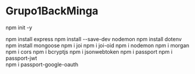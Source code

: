 # Grupo1BackMinga


npm init -y

<!-- instalar -->
npm install express
npm install --save-dev nodemon
npm install dotenv
npm install mongoose
npm i joi
npm i joi-oid
npm i nodemon
npm i morgan 
npm i cors
npm i bcryptjs
npm i jsonwebtoken
npm i passport
npm i passport-jwt  
npm i passport-google-oauth